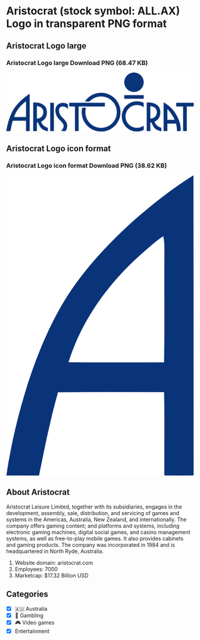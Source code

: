 # Aristocrat (stock symbol: ALL.AX) Logo in transparent PNG format

## Aristocrat Logo large

### Aristocrat Logo large Download PNG (68.47 KB)

![Aristocrat Logo large Download PNG (68.47 KB)](/img/orig/ALL.AX_BIG-41adbcf4.png)

## Aristocrat Logo icon format

### Aristocrat Logo icon format Download PNG (38.62 KB)

![Aristocrat Logo icon format Download PNG (38.62 KB)](/img/orig/ALL.AX-19be8515.png)

## About Aristocrat

Aristocrat Leisure Limited, together with its subsidiaries, engages in the development, assembly, sale, distribution, and servicing of games and systems in the Americas, Australia, New Zealand, and internationally. The company offers gaming content; and platforms and systems, including electronic gaming machines, digital social games, and casino management systems, as well as free-to-play mobile games. It also provides cabinets and gaming products. The company was incorporated in 1984 and is headquartered in North Ryde, Australia.

1. Website domain: aristocrat.com
2. Employees: 7000
3. Marketcap: $17.32 Billion USD


## Categories
- [x] 🇦🇺 Australia
- [x] 🎰 Gambling
- [x] 🎮 Video games
- [x] Entertainment
